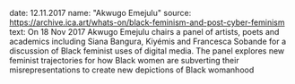 
date: 12.11.2017
name: "Akwugo Emejulu"
source: https://archive.ica.art/whats-on/black-feminism-and-post-cyber-feminism
text: On 18 Nov 2017 Akwugo Emejulu chairs a panel of artists, poets and academics including Siana Bangura, Kiyémis and Francesca Sobande for a discussion of Black feminist uses of digital media. The panel explores new feminist trajectories for how Black women are subverting their misrepresentations to create new depictions of Black womanhood
